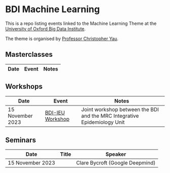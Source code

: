 # BDI Machine Learning 

This is a repo listing events linked to the Machine Learning Theme at the [University of Oxford Big Data Institute](https://www.bdi.ox.ac.uk/). 

The theme is organised by [Professor Christopher Yau](https://www.bdi.ox.ac.uk/Team/christoper-yau).

## Masterclasses

| Date | Event | Notes |
| ---- | ----- | ----- |

## Workshops

| Date | Event | Notes | 
| ---- | ----- | ----- |
| 15 November 2023 | [BDI-IEU Workshop](workshops/ieu.md) | Joint workshop between the BDI and the MRC Integrative Epidemiology Unit |

## Seminars

| Date | Title | Speaker |
| ---- | ----- | ----- |
| 15 November 2023 | [](seminars/missense.md) | Clare Bycroft (Google Deepmind) |
